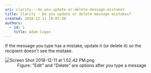 ```yaml
---
uri: clarity---do-you-update-or-delete-message-mistakes
title: Clarity - Do you update or delete message mistakes?
created: 2018-12-11 19:07:30
authors:
  - id: 1
    title: Adam Cogan
---
```





<span class='intro'> If the message you type has a mistake, update it (or delete it) so the recipient&#160;doesn't see the&#160;mistake.​<br> </span>

<dl class="image"><dt>​​​<img src="/PublishingImages/Screen%20Shot%202018-12-11%20at%201.52.42%20PM.png" alt="Screen Shot 2018-12-11 at 1.52.42 PM.png" />​​</dt><dd>Figure&#58; &quot;Edit&quot; and &quot;Delete&quot; are options after you type a message​​<br></dd></dl>


